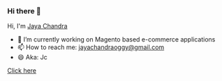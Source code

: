 ### Hi there 👋
Hi, I'm [Jaya Chandra](http://jayachandraoggy.github.io/) 


- 🔭 I’m currently working on Magento based e-commerce applications
- 📫 How to reach me: [jayachandraoggy@gmail.com](mailto:jayachandraoggy@gmail.com)
- 😄 Aka: Jc

[Click here](http://jayachandraoggy.github.io/)
